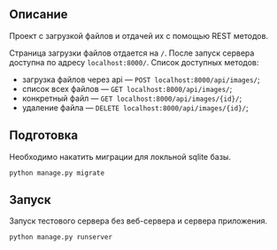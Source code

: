 ## Описание

Проект с загрузкой файлов и отдачей их с помощью REST методов.

Страница загрузки файлов отдается на `/`. После запуск сервера доступна по адресу `localhost:8000/`.
Список доступных методов:
- загрузка файлов через api — `POST localhost:8000/api/images/`;
- список всех файлов — `GET localhost:8000/api/images/`;
- конкретный файл — `GET localhost:8000/api/images/{id}/`;
- удаление файла — `DELETE localhost:8000/api/images/{id}/`;

## Подготовка

Необходимо накатить миграции для локльной sqlite базы.

`python manage.py migrate`

## Запуск

Запуск тестового сервера без веб-сервера и сервера приложения.

`python manage.py runserver`